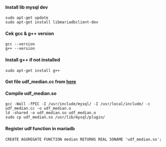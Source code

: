 #### Install lib mysql dev
```
sudo apt-get update
sudo apt-get install libmariadbclient-dev
```
#### Cek gcc & g++ version
```
gcc --version
g++ --version
```
#### Install g++ if not installed
```
sudo apt-get install g++
```
#### Get file udf_median.cc from [here](https://github.com/megastep/mysql-udf/blob/master/udf_median.cc)
#### Compile udf_median.so
```
gcc -Wall -fPIC -I /usr/include/mysql/ -I /usr/local/include/ -c udf_median.cc -o udf_median.o
ld -shared -o udf_median.so udf_median.o
sudo cp udf_median.so /usr/lib/mysql/plugin/
```
#### Register udf function in mariadb
```
CREATE AGGREGATE FUNCTION median RETURNS REAL SONAME 'udf_median.so';
```
